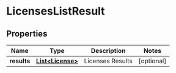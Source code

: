 # LicensesListResult

## Properties
Name | Type | Description | Notes
------------ | ------------- | ------------- | -------------
**results** | [**List&lt;License&gt;**](License.md) | Licenses Results |  [optional]
